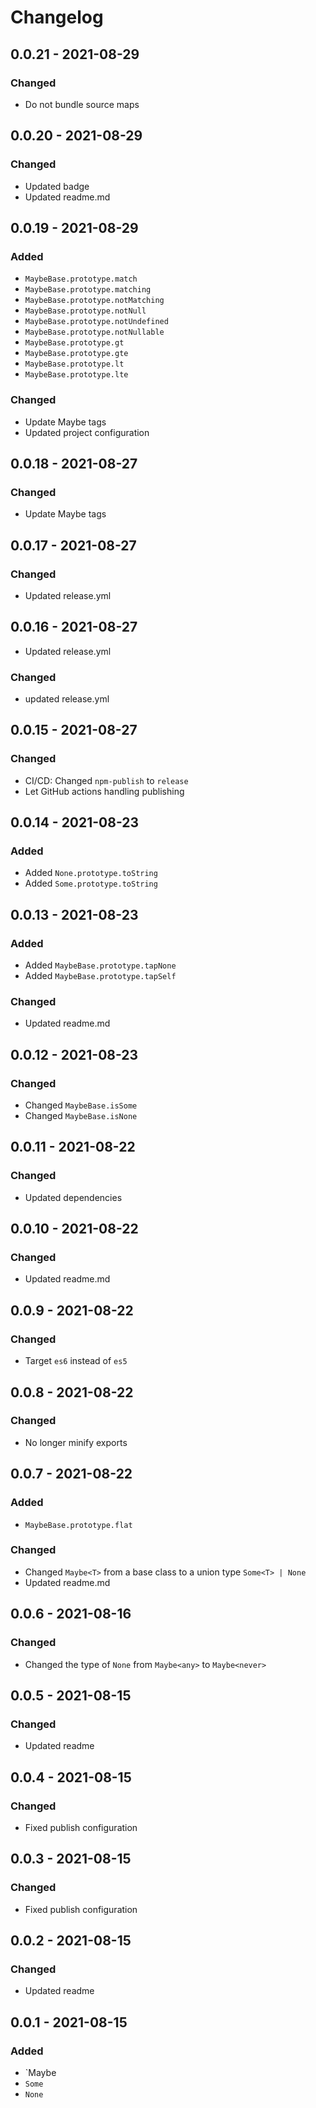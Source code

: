 # Changelog

## 0.0.21 - 2021-08-29

### Changed

- Do not bundle source maps

## 0.0.20 - 2021-08-29

### Changed

- Updated badge
- Updated readme.md

## 0.0.19 - 2021-08-29

### Added

- `MaybeBase.prototype.match`
- `MaybeBase.prototype.matching`
- `MaybeBase.prototype.notMatching`
- `MaybeBase.prototype.notNull`
- `MaybeBase.prototype.notUndefined`
- `MaybeBase.prototype.notNullable`
- `MaybeBase.prototype.gt`
- `MaybeBase.prototype.gte`
- `MaybeBase.prototype.lt`
- `MaybeBase.prototype.lte`

### Changed

- Update Maybe tags
- Updated project configuration

## 0.0.18 - 2021-08-27

### Changed

- Update Maybe tags

## 0.0.17 - 2021-08-27

### Changed

- Updated release.yml

## 0.0.16 - 2021-08-27

- Updated release.yml

### Changed

- updated release.yml

## 0.0.15 - 2021-08-27

### Changed

- CI/CD: Changed `npm-publish` to `release`
- Let GitHub actions handling publishing

## 0.0.14 - 2021-08-23

### Added

- Added `None.prototype.toString`
- Added `Some.prototype.toString`

## 0.0.13 - 2021-08-23

### Added

- Added `MaybeBase.prototype.tapNone`
- Added `MaybeBase.prototype.tapSelf`

### Changed

- Updated readme.md

## 0.0.12 - 2021-08-23

### Changed

- Changed `MaybeBase.isSome`
- Changed `MaybeBase.isNone`

## 0.0.11 - 2021-08-22

### Changed

- Updated dependencies

## 0.0.10 - 2021-08-22

### Changed

- Updated readme.md

## 0.0.9 - 2021-08-22

### Changed

- Target `es6` instead of `es5`

## 0.0.8 - 2021-08-22

### Changed

- No longer minify exports

## 0.0.7 - 2021-08-22

### Added

- `MaybeBase.prototype.flat`

### Changed

- Changed `Maybe<T>` from a base class to a union type `Some<T> | None`
- Updated readme.md

## 0.0.6 - 2021-08-16

### Changed

- Changed the type of `None` from `Maybe<any>` to `Maybe<never>`

## 0.0.5 - 2021-08-15

### Changed

- Updated readme

## 0.0.4 - 2021-08-15

### Changed

- Fixed publish configuration

## 0.0.3 - 2021-08-15

### Changed

- Fixed publish configuration

## 0.0.2 - 2021-08-15

### Changed

- Updated readme

## 0.0.1 - 2021-08-15

### Added

- `Maybe
- `Some`
- `None`

